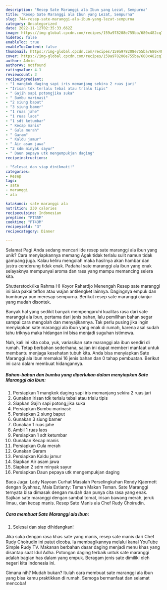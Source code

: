 ```yaml
---
description: "Resep Sate Maranggi ala Ibun yang Lezat, Sempurna"
title: "Resep Sate Maranggi ala Ibun yang Lezat, Sempurna"
slug: 744-resep-sate-maranggi-ala-ibun-yang-lezat-sempurna
category: Uncategorized
date: 2022-11-12T02:35:33.662Z
image: https://img-global.cpcdn.com/recipes/159a978208e755ba/680x482cq70/sate-maranggi-ala-ibun-foto-resep-utama.jpg
hideToc: false
enableToc: true
enableTocContent: false
thumbnail: https://img-global.cpcdn.com/recipes/159a978208e755ba/680x482cq70/sate-maranggi-ala-ibun-foto-resep-utama.jpg
cover: https://img-global.cpcdn.com/recipes/159a978208e755ba/680x482cq70/sate-maranggi-ala-ibun-foto-resep-utama.jpg
author: Admin
authorAv: notfound
ratingvalue: 4.1
reviewcount: 3
recipeingredient:
- "1 mangkok daging sapi iris memanjang sekira 2 ruas jari"
- "Irisan tdk terlalu tebal atau trlalu tipis"
- " Gajih sapi potongjika suka"
- " Bumbu marinasi"
- "2 siung baput"
- "3 siung bamer"
- "1 ruas jahe"
- "1 ruas laos"
- "1 sdt ketumbar"
- " Kecap manis"
- " Gula merah"
- " Garam"
- " Kaldu jamur"
- " Air asam jawa"
- "2 sdm minyak sayur"
- " Daun pepaya utk mengempukjan daging"
recipeinstructions:

- "Selesai dan siap dinikmati!"
categories:
- Resep
tags:
- sate
- maranggi
- ala

katakunci: sate maranggi ala 
nutrition: 230 calories
recipecuisine: Indonesian
preptime: "PT35M"
cooktime: "PT43M"
recipeyield: "3"
recipecategory: Dinner

---
```



Selamat Pagi Anda sedang mencari ide resep sate maranggi ala ibun yang unik? Cara menyiapkannya memang Agak tidak terlalu sulit namun tidak gampang juga. Kalau keliru mengolah maka hasilnya akan hambar dan justru cenderung tidak enak. Padahal sate maranggi ala ibun yang enak selayaknya mempunyai aroma dan rasa yang mampu memancing selera kita.


Shutterstock/Ika Rahma H) Koyor Rahardjo Menengah Resep sate maranggi ini bisa pakai teflon atau wajan antilengket lainnya. Dagingnya empuk dan bumbunya pun meresap sempurna. Berikut resep sate maranggi cianjur yang mudah disontek.

Banyak hal yang sedikit banyak mempengaruhi kualitas rasa dari sate maranggi ala ibun, pertama dari jenis bahan, lalu pemilihan bahan segar sampai cara mengolah dan menyajikannya. Tak perlu pusing jika ingin menyiapkan sate maranggi ala ibun yang enak di rumah, karena asal sudah tahu triknya maka hidangan ini bisa menjadi suguhan istimewa.


Nah, kali ini kita coba, yuk, variasikan sate maranggi ala ibun sendiri di rumah. Tetap berbahan sederhana, sajian ini dapat memberi manfaat untuk membantu menjaga kesehatan tubuh kita. Anda bisa menyiapkan Sate Maranggi ala Ibun memakai 16 jenis bahan dan 0 tahap pembuatan. Berikut ini cara dalam membuat hidangannya.

<!--inarticleads1-->

##### Bahan-bahan dan bumbu yang diperlukan dalam menyiapkan Sate Maranggi ala Ibun:

1. Persiapkan 1 mangkok daging sapi iris memanjang sekira 2 ruas jari
1. Gunakan Irisan tdk terlalu tebal atau trlalu tipis
1. Siapkan  Gajih sapi potong,jika suka
1. Persiapkan  Bumbu marinasi:
1. Persiapkan 2 siung baput
1. Gunakan 3 siung bamer
1. Gunakan 1 ruas jahe
1. Ambil 1 ruas laos
1. Persiapkan 1 sdt ketumbar
1. Gunakan  Kecap manis
1. Persiapkan  Gula merah
1. Gunakan  Garam
1. Persiapkan  Kaldu jamur
1. Siapkan  Air asam jawa
1. Siapkan 2 sdm minyak sayur
1. Persiapkan  Daun pepaya utk mengempukjan daging


Baca Juga: Lady Nayoan Curhat Masalah Perselingkuhan Rendy Kjaernett dengan Syahnaz, Maia Estianty: Teman Makan Teman. Sate Maranggi ternyata bisa dimasak dengan mudah dan punya cita rasa yang enak. Sajikan sate maranggi dengan sambal tomat, irisan bawang merah, jeruk limau, dan kecap manis. Resep Sate Manis ala Chef Rudy Choirudin. 

<!--inarticleads2-->

##### Cara membuat Sate Maranggi ala Ibun:


1. Selesai dan siap dihidangkan!

Jika suka dengan rasa khas sate yang manis, resep sate manis dari Chef Rudy Choirudin ini patut dicoba. Ia membagikannya melalui kanal YouTube Simple Rudy TV. Makanan berbahan dasar daging menjadi menu khas yang disantap saat Idul Adha. Potongan daging terbaik untuk sate maranggi adalah bagian has dalam yang empuk. Beragam jenis sate dimiliki oleh negeri kita Indonesia ini. 

Gimana nih? Mudah bukan? Itulah cara membuat sate maranggi ala ibun yang bisa kamu praktikkan di rumah. Semoga bermanfaat dan selamat mencoba!
